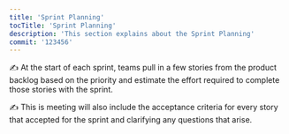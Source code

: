 ```yaml
---
title: 'Sprint Planning'
tocTitle: 'Sprint Planning'
description: 'This section explains about the Sprint Planning'
commit: '123456'
---
```


✍️ At the start of each sprint, teams pull in a few stories from the product backlog based on the priority and estimate the effort required to complete those stories with the sprint.

✍️ This is meeting will also include the acceptance criteria for every story that accepted for the sprint and clarifying any questions that arise.

<!-- ## Sub Heading

✍️Coming soon: Please watch this space for more updates from our team. Thanks for the patience! -->

<!--
![default and pinned tasks](/placeholders/banner.png)

```javascript
code or syntax
```

<div class="aside">
<a href=""><b>Links</b></a>
</div>
-->

